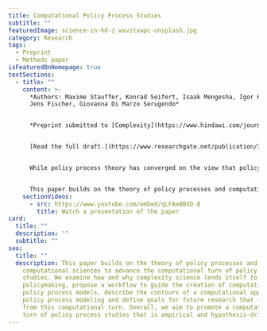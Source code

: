 ```yaml
---
title: Computational Policy Process Studies
subtitle: ""
featuredImage: science-in-hd-z_wxvitxwpc-unsplash.jpg
category: Research
tags:
  - Preprint
  - Methods paper
isFeaturedOnHomepage: true
textSections:
  - title: ""
    content: >-
      *Authors: Maxime Stauffer, Konrad Seifert, Isaak Mengesha, Igor Krawczuk,
      Jens Fischer, Giovanna Di Marzo Serugendo*


      *Preprint submitted to [Complexity](https://www.hindawi.com/journals/complexity/).*


      [Read the full draft.](https://www.researchgate.net/publication/351114474_Computational_Policy_Process_Studies) 


      While policy process theory has converged on the view that policymaking can be studied as a complex system, the literature has only minimally used the methodological complement to the theory - experiments performed with computational models. Implementations are rare, mainly pushed by computer scientists in trans-disciplinary work and often so detached from mainstream theory that they form a separate line of research instead of testing theories from the social sciences.


      This paper builds on the theory of policy processes and computational sciences to advance the computational turn of policy process studies. We examine how and why complexity science lends itself to study policymaking, propose a workflow to guide the creation of computational policy process models, describe the contours of a computational approach to policy process modeling and define goals for future research that follow from this computational turn. Overall, we aim to promote a computational turn of policy process studies that is empirical and hypothesis-driven.
    sectionVideos:
      - src: https://www.youtube.com/embed/qLFAe8BXD-8
        title: Watch a presentation of the paper
card:
  title: ""
  description: ""
  subtitle: ""
seo:
  title: ""
  description: This paper builds on the theory of policy processes and
    computational sciences to advance the computational turn of policy process
    studies. We examine how and why complexity science lends itself to study
    policymaking, propose a workflow to guide the creation of computational
    policy process models, describe the contours of a computational approach to
    policy process modeling and define goals for future research that follow
    from this computational turn. Overall, we aim to promote a computational
    turn of policy process studies that is empirical and hypothesis-driven.
---
```

